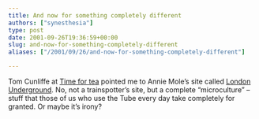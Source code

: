 ```yaml
---
title: And now for something completely different
authors: ["synesthesia"]
type: post
date: 2001-09-26T19:36:59+00:00
slug: and-now-for-something-completely-different 
aliases: ["/2001/09/26/and-now-for-something-completely-different"]

---
```

Tom Cunliffe at [Time for tea][1] pointed me to Annie Mole&#8217;s site called <a href = "https://www.suite101.com/welcome.cfm/london_underground">London Underground</a>. No, not a trainspotter&#8217;s site, but a complete &#8220;microculture&#8221; &#8211; stuff that those of us who use the Tube every day take completely for granted. Or maybe it&#8217;s irony?

 [1]: https://teatimewithtom.blogspot.com/